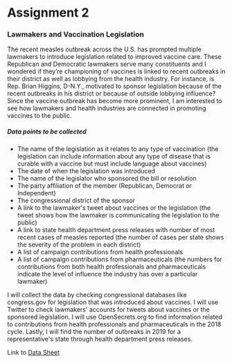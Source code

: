 # Assignment 2

### Lawmakers and Vaccination Legislation

The recent measles outbreak across the U.S. has prompted multiple lawmakers to introduce legislation related to improved vaccine care. These Republican and Democratic lawmakers serve many constituents and I wondered if they’re championing of vaccines is linked to recent outbreaks in their district as well as lobbying from the health industry. For instance, is Rep. Brian Higgins, D-N.Y., motivated to sponsor legislation because of the recent outbreaks in his district or because of outside lobbying influence? Since the vaccine outbreak has become more prominent, I am interested to see how lawmakers and health industries are connected in promoting vaccines to the public. 

##### Data points to be collected 

- The name of the legislation as it relates to any type of vaccination (the legislation can include information about any type of disease that is curable with a vaccine but must include language about vaccines)  
- The date of when the legislation was introduced 
- The name of the legislator who sponsored the bill or resolution
- The party affiliation of the member (Republican, Democrat or Independent) 
- The congressional district of the sponsor 
- A link to the lawmaker's tweet about vaccines or the legislation (the tweet shows how the lawmaker is communicating the legislation to the public) 
- A link to state health department press releases with number of most recent cases of measles reported (the number of cases per state shows the severity of the problem in each district)
- A list of campaign contributions from health professionals
- A list of campaign contributions from pharmaceuticals (the numbers for contributions from both health professionals and pharmaceuticals indicate the level of influence the industry has over a particular lawmaker)

I will collect the data by checking congressional databases like congress.gov for legislation that was introduced about vaccines. I will use Twitter to check lawmakers' accounts for tweets about vaccines or the sponsored legislation. I will use OpenSecrets.org to find information related to contributions from health professionals and pharmaceuticals in the 2018 cycle. Lastly, I will find the number of outbreaks in 2019 for a representative's state through health department press releases. 

Link to [Data Sheet](https://docs.google.com/spreadsheets/d/1fN9MxRtk2-bVJko1-lVoAh3imLHINYbUDgTrBwS1JI4/edit?usp=sharing)
